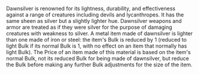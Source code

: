 Dawnsilver is renowned for its lightness, durability, and effectiveness against a range of creatures including devils and lycanthropes. It has the same sheen as silver but a slightly lighter hue. Dawnsilver weapons and armor are treated as if they were silver for the purpose of damaging creatures with weakness to silver. A metal item made of dawnsilver is lighter than one made of iron or steel: the item's Bulk is reduced by 1 (reduced to light Bulk if its normal Bulk is 1, with no effect on an item that normally has light Bulk). The Price of an item made of this material is based on the item's normal Bulk, not its reduced Bulk for being made of dawnsilver, but reduce the Bulk before making any further Bulk adjustments for the size of the item.